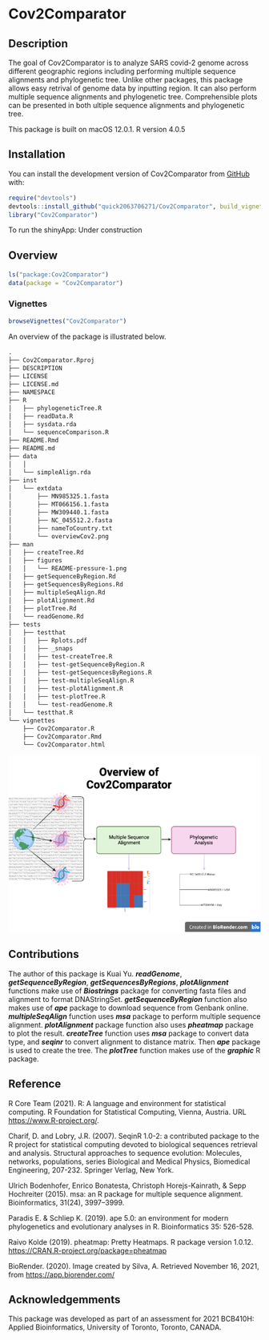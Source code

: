 
<!-- README.md is generated from README.Rmd. Please edit that file -->

# Cov2Comparator

<!-- badges: start -->
<!-- badges: end -->

## Description

The goal of Cov2Comparator is to analyze SARS covid-2 genome across
different geographic regions including performing multiple sequence
alignments and phylogenetic tree. Unlike other packages, this package
allows easy retrival of genome data by inputting region. It can also
perform multiple sequence alignments and phylogenetic tree.
Comprehensible plots can be presented in both ultiple sequence
alignments and phylogenetic tree.

This package is built on macOS 12.0.1. R version 4.0.5

## Installation

You can install the development version of Cov2Comparator from
[GitHub](https://github.com/) with:

``` r
require("devtools")
devtools::install_github("quick2063706271/Cov2Comparator", build_vignettes = TRUE)
library("Cov2Comparator")
```

To run the shinyApp: Under construction

## Overview

``` r
ls("package:Cov2Comparator")
data(package = "Cov2Comparator") 
```

### Vignettes

``` r
browseVignettes("Cov2Comparator")
```

An overview of the package is illustrated below.

    .
    ├── Cov2Comparator.Rproj
    ├── DESCRIPTION
    ├── LICENSE
    ├── LICENSE.md
    ├── NAMESPACE
    ├── R
    │   ├── phylogeneticTree.R
    │   ├── readData.R
    │   ├── sysdata.rda
    │   └── sequenceComparison.R
    ├── README.Rmd
    ├── README.md
    ├── data
    │   │
    │   └── simpleAlign.rda
    ├── inst
    │   └── extdata
    │       ├── MN985325.1.fasta
    │       ├── MT066156.1.fasta
    │       ├── MW309440.1.fasta
    │       ├── NC_045512.2.fasta
    │       ├── nameToCountry.txt
    │       └── overviewCov2.png
    ├── man
    │   ├── createTree.Rd
    │   ├── figures
    │   │   └── README-pressure-1.png
    │   ├── getSequenceByRegion.Rd
    │   ├── getSequencesByRegions.Rd
    │   ├── multipleSeqAlign.Rd
    │   ├── plotAlignment.Rd
    │   ├── plotTree.Rd
    │   └── readGenome.Rd
    ├── tests
    │   ├── testthat
    │   │   ├── Rplots.pdf
    │   │   ├── _snaps
    │   │   ├── test-createTree.R
    │   │   ├── test-getSequenceByRegion.R
    │   │   ├── test-getSequencesByRegions.R
    │   │   ├── test-multipleSeqAlign.R
    │   │   ├── test-plotAlignment.R
    │   │   ├── test-plotTree.R
    │   │   └── test-readGenome.R
    │   └── testthat.R
    └── vignettes
        ├── Cov2Comparator.R
        ├── Cov2Comparator.Rmd
        └── Cov2Comparator.html

![](./inst/extdata/overviewCov2.png)

## Contributions

The author of this package is Kuai Yu. ***readGenome***,
***getSequenceByRegion***, ***getSequencesByRegions***,
***plotAlignment*** functions make use of ***Biostrings*** package for
converting fasta files and alignment to format DNAStringSet.
***getSequenceByRegion*** function also makes use of ***ape*** package
to download sequence from Genbank online. ***multipleSeqAlign***
function uses ***msa*** package to perform multiple sequence alignment.
***plotAlignment*** package function also uses ***pheatmap*** package to
plot the result. ***createTree*** function uses ***msa*** package to
convert data type, and ***seqinr*** to convert alignment to distance
matrix. Then ***ape*** package is used to create the tree. The
***plotTree*** function makes use of the ***graphic*** R package.

## Reference

R Core Team (2021). R: A language and environment for statistical
computing. R Foundation for Statistical Computing, Vienna, Austria. URL
<https://www.R-project.org/>.

Charif, D. and Lobry, J.R. (2007). SeqinR 1.0-2: a contributed package
to the R project for statistical computing devoted to biological
sequences retrieval and analysis. Structural approaches to sequence
evolution: Molecules, networks, populations, series Biological and
Medical Physics, Biomedical Engineering, 207-232. Springer Verlag, New
York.

Ulrich Bodenhofer, Enrico Bonatesta, Christoph Horejs-Kainrath, & Sepp
Hochreiter (2015). msa: an R package for multiple sequence alignment.
Bioinformatics, 31(24), 3997–3999.

Paradis E. & Schliep K. (2019). ape 5.0: an environment for modern
phylogenetics and evolutionary analyses in R. Bioinformatics 35:
526-528.

Raivo Kolde (2019). pheatmap: Pretty Heatmaps. R package version 1.0.12.
<https://CRAN.R-project.org/package=pheatmap>

BioRender. (2020). Image created by Silva, A. Retrieved November 16,
2021, from <https://app.biorender.com/>

## Acknowledgemments

This package was developed as part of an assessment for 2021 BCB410H:
Applied Bioinformatics, University of Toronto, Toronto, CANADA.
